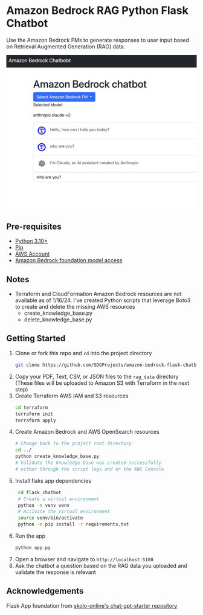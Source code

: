 # Amazon Bedrock RAG Python Flask Chatbot

Use the Amazon Bedrock FMs to generate responses to user input based on Retrieval Augmented Generation (RAG) data.

![Amazon Bedrock Flask Chatbot](images/amazon-bedrock-flask-chatbot.png)

## Pre-requisites

- [Python 3.10+](https://www.python.org/downloads/)
- [Pip](https://pip.pypa.io/en/stable/installing/)
- [AWS Account](https://aws.amazon.com/premiumsupport/knowledge-center/create-and-activate-aws-account/)
- [Amazon Bedrock foundation model access](https://docs.aws.amazon.com/bedrock/latest/userguide/getting-started.html)

## Notes

- Terraform and CloudFormation Amazon Bedrock resources are not available as of 1/16/24. I've created Python scripts that leverage Boto3 to create and delete the missing AWS resources
  - create_knowledge_base.py
  - delete_knowledge_base.py

## Getting Started

1. Clone or fork this repo and `cd` into the project directory
   ```bash
   git clone https://github.com/SDGProjects/amazon-bedrock-flask-chatbot-with-rag.git
   ```
2. Copy your PDF, Text, CSV, or JSON files to the `rag_data` directory (These files will be uploaded to Amazon S3 with Terraform in the next step)
2. Create Terraform AWS IAM and S3 resources
   ```bash
   cd terraform
   terraform init
   terraform apply
   ```
3. Create Amazon Bedrock and AWS OpenSearch resources
   ```bash
   # Change back to the project root directory
   cd ../
   python create_knowledge_base.py
   # Validate the knowledge base was created successfully
   # either through the script logs and or the AWS Console
   ```
4. Install flaks app dependencies
   ```bash
    cd flask_chatbot
    # Create a virtual environment
    python -m venv venv
    # Activate the virtual environment
    source venv/bin/activate
    python -m pip install -r requirements.txt
    ```
5. Run the app
   ```bash
   python app.py
   ```
6. Open a browser and navigate to `http://localhost:5100`
7. Ask the chatbot a question based on the RAG data you uploaded and validate the response is relevant

## Acknowledgements

Flask App foundation from [skolo-online's chat-gpt-starter repository](https://github.com/skolo-online/chat-gpt-starter)
